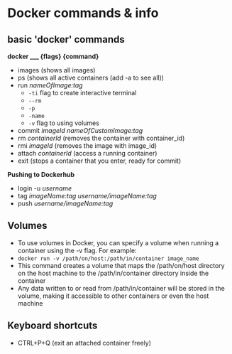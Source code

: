 # Docker commands & info

## basic 'docker' commands
**docker ___ {flags} {command}**
- images (shows all images)
- ps (shows all active containers (add -a to see all))
- run _nameOfImage:tag_ 
    - `-ti` flag to create interactive terminal
    - `--rm`
    - `-p`
    - `-name`
    - `-v` flag to using volumes
- commit _imageId_ _nameOfCustomImage:tag_
- rm _containerId_ (removes the container with container_id)
- rmi _imageId_ (removes the image with image_id)
- attach _containerId_ (access a running container)
- exit (stops a container that you enter, ready for commit)

**Pushing to Dockerhub**
- login -u _username_
- tag _imageName:tag_ _username/imageName:tag_
- push _username/imageName:tag_

## Volumes
- To use volumes in Docker, you can specify a volume when running a container using the -v flag. For example:
- `docker run -v /path/on/host:/path/in/container image_name`
- This command creates a volume that maps the /path/on/host directory on the host machine to the /path/in/container directory inside the container
- Any data written to or read from /path/in/container will be stored in the volume, making it accessible to other containers or even the host machine

## Keyboard shortcuts
- CTRL+P+Q (exit an attached container freely)